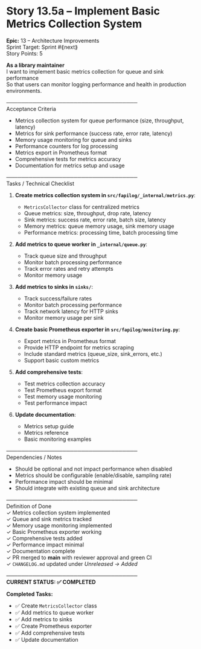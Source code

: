 # Story 13.5a – Implement Basic Metrics Collection System

**Epic:** 13 – Architecture Improvements  
Sprint Target: Sprint #⟪next⟫  
Story Points: 5

**As a library maintainer**  
I want to implement basic metrics collection for queue and sink performance  
So that users can monitor logging performance and health in production environments.

───────────────────────────────────  
Acceptance Criteria

- Metrics collection system for queue performance (size, throughput, latency)
- Metrics for sink performance (success rate, error rate, latency)
- Memory usage monitoring for queue and sinks
- Performance counters for log processing
- Metrics export in Prometheus format
- Comprehensive tests for metrics accuracy
- Documentation for metrics setup and usage

───────────────────────────────────  
Tasks / Technical Checklist

1. **Create metrics collection system in `src/fapilog/_internal/metrics.py`**:

   - `MetricsCollector` class for centralized metrics
   - Queue metrics: size, throughput, drop rate, latency
   - Sink metrics: success rate, error rate, batch size, latency
   - Memory metrics: queue memory usage, sink memory usage
   - Performance metrics: processing time, batch processing time

2. **Add metrics to queue worker in `_internal/queue.py`**:

   - Track queue size and throughput
   - Monitor batch processing performance
   - Track error rates and retry attempts
   - Monitor memory usage

3. **Add metrics to sinks in `sinks/`**:

   - Track success/failure rates
   - Monitor batch processing performance
   - Track network latency for HTTP sinks
   - Monitor memory usage per sink

4. **Create basic Prometheus exporter in `src/fapilog/monitoring.py`**:

   - Export metrics in Prometheus format
   - Provide HTTP endpoint for metrics scraping
   - Include standard metrics (queue_size, sink_errors, etc.)
   - Support basic custom metrics

5. **Add comprehensive tests**:

   - Test metrics collection accuracy
   - Test Prometheus export format
   - Test memory usage monitoring
   - Test performance impact

6. **Update documentation**:
   - Metrics setup guide
   - Metrics reference
   - Basic monitoring examples

───────────────────────────────────  
Dependencies / Notes

- Should be optional and not impact performance when disabled
- Metrics should be configurable (enable/disable, sampling rate)
- Performance impact should be minimal
- Should integrate with existing queue and sink architecture

───────────────────────────────────  
Definition of Done  
✓ Metrics collection system implemented  
✓ Queue and sink metrics tracked  
✓ Memory usage monitoring implemented  
✓ Basic Prometheus exporter working  
✓ Comprehensive tests added  
✓ Performance impact minimal  
✓ Documentation complete  
✓ PR merged to **main** with reviewer approval and green CI  
✓ `CHANGELOG.md` updated under _Unreleased → Added_

───────────────────────────────────  
**CURRENT STATUS: ✅ COMPLETED**

**Completed Tasks:**

- ✅ Create `MetricsCollector` class
- ✅ Add metrics to queue worker
- ✅ Add metrics to sinks
- ✅ Create Prometheus exporter
- ✅ Add comprehensive tests
- ✅ Update documentation
